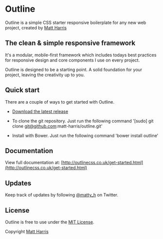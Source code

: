 # Outline
Outline is a simple CSS starter responsive boilerplate for any new web project, created by [Matt Harris](https://twitter.com/matty_h)

## The clean & simple responsive framework

It's a modular, mobile-first framework which includes todays best practices for responsive design and core components I use on every project.

Outline is designed to be a starting point. A solid foundation for your project, leaving the creativity up to you.

## Quick start

There are a couple of ways to get started with Outline.

- [Download the latest release](https://github.com/matt-harris/outline/archive/master.zip)

- To clone the git repository. Just run the following command '[sudo] git clone git@github.com:matt-harris/outline.git'

- Install with Bower. Just run the following command 'bower install outline'

## Documentation

View full documentation at: [http://outlinecss.co.uk/get-started.html](http://outlinecss.co.uk/get-started.html)

## Updates

Keep track of updates by following [@matty_h](https://twitter.com/matty_h) on Twitter.

## License

Outline is free to use under the [MIT License](LICENSE).

Copyright [Matt Harris](http://www.matt-harris.net)